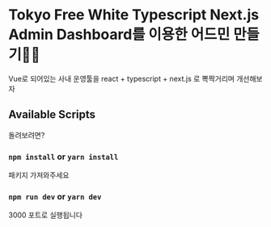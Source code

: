 # Tokyo Free White Typescript Next.js Admin Dashboard를 이용한 어드민 만들기🎉🎉

Vue로 되어있는 사내 운영툴을 react + typescript + next.js 로 뽁짝거리며 개선해보자

## Available Scripts

돌려보려면?

### `npm install` or `yarn install`

패키지 가져와주세요

### `npm run dev` or `yarn dev`

3000 포트로 실행됩니다
